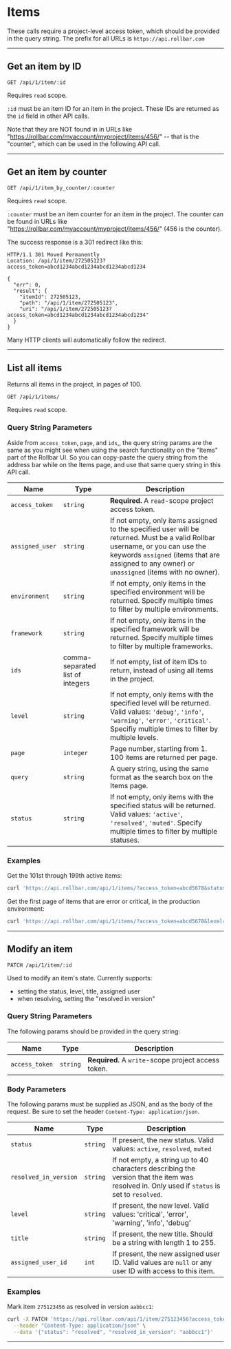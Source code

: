 # Items

These calls require a project-level access token, which should be provided in the query string.
The prefix for all URLs is `https://api.rollbar.com`

---

## Get an item by ID

    GET /api/1/item/:id

Requires `read` scope.

`:id` must be an item ID for an item in the project. These IDs are returned as the `id` field in other API calls.

Note that they are NOT found in in URLs like "https://rollbar.com/myaccount/myproject/items/456/" -- that
is the "counter", which can be used in the following API call.


---

## Get an item by counter

    GET /api/1/item_by_counter/:counter

Requires `read` scope.

`:counter` must be an item counter for an item in the project. The counter can be found in
URLs like "https://rollbar.com/myaccount/myproject/items/456/" (456 is the counter).

The success response is a 301 redirect like this:

```
HTTP/1.1 301 Moved Permanently
Location: /api/1/item/272505123?access_token=abcd1234abcd1234abcd1234abcd1234

{
  "err": 0,
  "result": {
    "itemId": 272505123,
    "path": "/api/1/item/272505123",
    "uri": "/api/1/item/272505123?access_token=abcd1234abcd1234abcd1234abcd1234"
  }
}
```

Many HTTP clients will automatically follow the redirect.


---

## List all items

Returns all items in the project, in pages of 100.

    GET /api/1/items/

Requires `read` scope.


### Query String Parameters

Aside from `access_token`, `page`, and `ids`,, the query string params are the same as you might
see when using the search functionality on the "Items" part of the Rollbar UI. So you can
copy-paste the query string from the address bar while on the Items page, and use that same query
string in this API call.

Name | Type | Description
-----|------|-------------
`access_token`|`string`|**Required.** A `read`-scope project access token.
`assigned_user`|`string`|If not empty, only items assigned to the specified user will be returned. Must be a valid Rollbar username, or you can use the keywords `assigned` (items that are assigned to any owner) or `unassigned` (items with no owner).
`environment`|`string`|If not empty, only items in the specified environment will be returned. Specify multiple times to filter by multiple environments.
`framework`|`string`|If not empty, only items in the specified framework will be returned. Specify multiple times to filter by multiple frameworks.
`ids`|comma-separated list of integers|If not empty, list of item IDs to return, instead of using all items in the project.
`level`|`string`|If not empty, only items with the specified level will be returned. Valid values: `'debug'`, `'info'`, `'warning'`, `'error'`, `'critical'`. Specifiy multiple times to filter by multiple levels.
`page`|`integer`|Page number, starting from 1. 100 items are returned per page.
`query`|`string`|A query string, using the same format as the search box on the Items page.
`status`|`string`|If not empty, only items with the specified status will be returned. Valid values: `'active'`, `'resolved'`, `'muted'`. Specify multiple times to filter by multiple statuses.

### Examples

Get the 101st through 199th active items:

```bash
curl 'https://api.rollbar.com/api/1/items/?access_token=abcd5678&status=active&page=2'
```

Get the first page of items that are error or critical, in the production environment:

```bash
curl 'https://api.rollbar.com/api/1/items/?access_token=abcd5678&level=error&level=critical&environment=production'
```


---

## Modify an item

    PATCH /api/1/item/:id

Used to modify an item's state. Currently supports:

- setting the status, level, title, assigned user
- when resolving, setting the "resolved in version"

### Query String Parameters

The following params should be provided in the query string:

Name | Type | Description
-----|------|-------------
`access_token`|`string`|**Required.** A `write`-scope project access token.

### Body Parameters

The following params must be supplied as JSON, and as the body of the request. Be sure to set the header `Content-Type: application/json`.

Name | Type | Description
-----|------|-------------
`status`|`string`|If present, the new status. Valid values: `active`, `resolved`, `muted`
`resolved_in_version`|`string`|If not empty, a string up to 40 characters describing the version that the item was resolved in. Only used if `status` is set to `resolved`.
`level`|`string`|If present, the new level. Valid values: 'critical', 'error', 'warning', 'info', 'debug'
`title`|`string`|If present, the new title. Should be a string with length 1 to 255.
`assigned_user_id`|`int`|If present, the new assigned user ID. Valid values are `null` or any user ID with access to this item.

### Examples

Mark item `275123456` as resolved in version `aabbcc1`:

```bash
curl -X PATCH 'https://api.rollbar.com/api/1/item/275123456?access_token=abcd1234abcd1234' \
  --header "Content-Type: application/json" \
  --data '{"status": "resolved", "resolved_in_version": "aabbcc1"}'
```


-----
